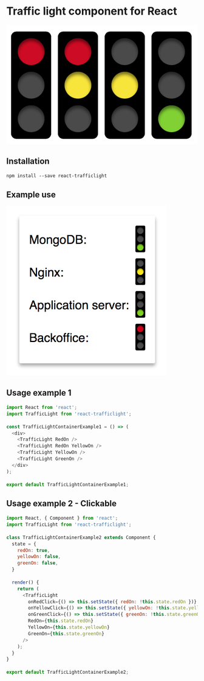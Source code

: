 # Traffic light component for React
![Traffic light](https://github.com/sgnh/react-trafficlight/raw/master/docs/trafficlight.png "Traffic light")

## Installation
```
npm install --save react-trafficlight
```

## Example use
![Traffic light status example](https://github.com/sgnh/react-trafficlight/raw/master/docs/trafficlight-status.png "Traffic light status example")

## Usage example 1
```javascript
import React from 'react';
import TrafficLight from 'react-trafficlight';

const TrafficLightContainerExample1 = () => (
  <div>
    <TrafficLight RedOn />
    <TrafficLight RedOn YellowOn />
    <TrafficLight YellowOn />
    <TrafficLight GreenOn />
  </div>
);

export default TrafficLightContainerExample1;
```

## Usage example 2 - Clickable
```javascript
import React, { Component } from 'react';
import TrafficLight from 'react-trafficlight';

class TrafficLightContainerExample2 extends Component {
  state = {
    redOn: true,
    yellowOn: false,
    greenOn: false,
  }

  render() {
    return (
      <TrafficLight
        onRedClick={() => this.setState({ redOn: !this.state.redOn })}
        onYellowClick={() => this.setState({ yellowOn: !this.state.yellowOn })}
        onGreenClick={() => this.setState({ greenOn: !this.state.greenOn })}
        RedOn={this.state.redOn}
        YellowOn={this.state.yellowOn}
        GreenOn={this.state.greenOn}
      />
    );
  }
}

export default TrafficLightContainerExample2;
```
